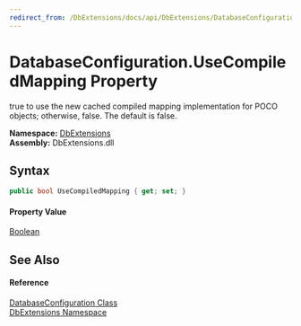 ```yaml
---
redirect_from: /DbExtensions/docs/api/DbExtensions/DatabaseConfiguration/UseCompiledMapping.html
---
```


DatabaseConfiguration.UseCompiledMapping Property
=================================================
true to use the new cached compiled mapping implementation for POCO objects; otherwise, false. The default is false.
  
**Namespace:** [DbExtensions][1]  
**Assembly:** DbExtensions.dll

Syntax
------

```csharp
public bool UseCompiledMapping { get; set; }
```

#### Property Value
[Boolean][2]

See Also
--------

#### Reference
[DatabaseConfiguration Class][3]  
[DbExtensions Namespace][1]  

[1]: ../README.md
[2]: https://learn.microsoft.com/dotnet/api/system.boolean
[3]: README.md
